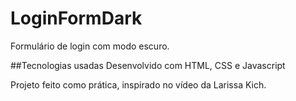 # LoginFormDark

Formulário de login com modo escuro.

##Tecnologias usadas
Desenvolvido com HTML, CSS e Javascript

Projeto feito como prática, inspirado no vídeo da Larissa Kich.